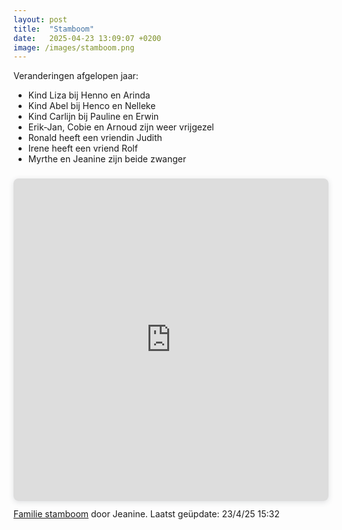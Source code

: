 ```yaml
---
layout: post
title:  "Stamboom"
date:   2025-04-23 13:09:07 +0200
image: /images/stamboom.png
---
```

<div class="sr-only">
Veranderingen afgelopen jaar:

- Kind Liza bij Henno en Arinda
- Kind Abel bij Henco en Nelleke
- Kind Carlijn bij Pauline en Erwin
- Erik-Jan, Cobie en Arnoud zijn weer vrijgezel
- Ronald heeft een vriendin Judith
- Irene heeft een vriend Rolf
- Myrthe en Jeanine zijn beide zwanger
</div>
<div style="position: relative; width: 100%; height: 0; padding-top: 102.4000%;
 padding-bottom: 0; box-shadow: 0 2px 8px 0 rgba(63,69,81,0.16); margin-top: 1.6em; margin-bottom: 0.9em; overflow: hidden;
 border-radius: 8px; will-change: transform;">
  <iframe loading="lazy" style="position: absolute; width: 100%; height: 100%; top: 0; left: 0; border: none; padding: 0;margin: 0;"
    src="https://www.canva.com/design/DAE_d_1niGk/htbMtXa5vscNEFNAGrUJeg/view?embed" allowfullscreen="allowfullscreen" allow="fullscreen">
  </iframe>
</div>
<a href="https:&#x2F;&#x2F;www.canva.com&#x2F;design&#x2F;DAE_d_1niGk&#x2F;htbMtXa5vscNEFNAGrUJeg&#x2F;view?utm_content=DAE_d_1niGk&amp;utm_campaign=designshare&amp;utm_medium=embeds&amp;utm_source=link" target="_blank" rel="noopener">Familie stamboom</a> door Jeanine. Laatst geüpdate: 23/4/25 15:32
